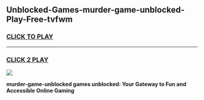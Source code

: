 
## Unblocked-Games-murder-game-unblocked-Play-Free-tvfwm
<h3>
<a href="https://premium76.site?title=murder-game-unblocked&ref=20A">CLICK TO PLAY</a></h3>
<hr>

<h3>
<a href="https://premium76.site?title=murder-game-unblocked&ref=20A">CLICK 2 PLAY</a>
  
</h3>

<a href="https://premium76.site?title=murder-game-unblocked&ref=20A"><img src="https://clearcache.store/games.png"></a>


**murder-game-unblocked games unblocked: Your Gateway to Fun and Accessible Online Gaming**
